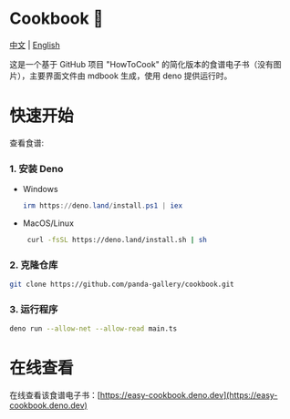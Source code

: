 # Cookbook 🍳
[中文](./README.md) | [English](./README_EN.md)


这是一个基于 GitHub 项目 "HowToCook" 的简化版本的食谱电子书（没有图片），主要界面文件由 mdbook 生成，使用 deno 提供运行时。

# 快速开始

查看食谱:

### 1. 安装 Deno

- Windows
   ```powershell
   irm https://deno.land/install.ps1 | iex
   ```

- MacOS/Linux
  ```bash
   curl -fsSL https://deno.land/install.sh | sh
   ```

### 2. 克隆仓库
```bash
git clone https://github.com/panda-gallery/cookbook.git
```

### 3. 运行程序
```bash
deno run --allow-net --allow-read main.ts
```

# 在线查看
在线查看该食谱电子书：[https://easy-cookbook.deno.dev](https://easy-cookbook.deno.dev)
